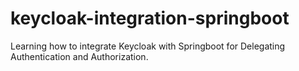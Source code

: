 # keycloak-integration-springboot
Learning how to integrate Keycloak with Springboot for Delegating Authentication and Authorization.
